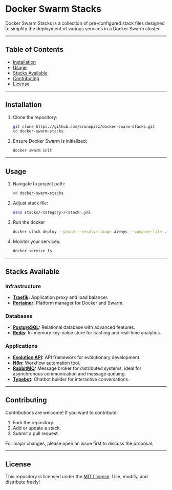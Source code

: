 # Docker Swarm Stacks

Docker Swarm Stacks is a collection of pre-configured stack files designed to simplify the deployment of various services in a Docker Swarm cluster.

---

## Table of Contents

- [Installation](#installation)
- [Usage](#usage)
- [Stacks Available](#stacks-available)
- [Contributing](#contributing)
- [License](#license)

---

## Installation

1. Clone the repository:

   ```bash
   git clone https://github.com/brunopirz/docker-swarm-stacks.git
   cd docker-swarm-stacks
   ```

2. Ensure Docker Swarm is initialized:

   ```bash
   docker swarm init
   ```

---

## Usage

1. Navigate to project path:

   ```bash
   cd docker-swarm-stacks
   ```

2. Adjust stack file:

   ```bash
   nano stacks/<category>/<stack>.yml
   ```

2. Run the docker

   ```bash
   docker stack deploy --prune --resolve-image always --compose-file ./<category>/<stack>.yml stack
   ```

3. Monitor your services:

   ```bash
   docker service ls
   ```

---

## Stacks Available

### Infrastructure

- **[Traefik](stacks/infra/traefik.yml):** Application proxy and load balancer.
- **[Portainer](stacks/infra/portainer.yml):** Platform manager for Docker and Swarm.

### Databases

- **[PostgreSQL](stacks/db/postgres.yml):** Relational database with advanced features.
- **[Redis](stacks/db/redis.yml):** In-memory key-value store for caching and real-time analytics.

### Applications

- **[Evolution API](stacks/app/evolution-api.yml):** API framework for evolutionary development.
- **[N8n](stacks/app/n8n.yml):** Workflow automation tool.
- **[RabbitMQ](stacks/app/rabbitmq.yml):** Message broker for distributed systems, ideal for asynchronous communication and message queuing.
- **[Typebot](stacks/app/typebot.yml):** Chatbot builder for interactive conversations.

---

## Contributing

Contributions are welcome! If you want to contribute:

1. Fork the repository.
2. Add or update a stack.
3. Submit a pull request.

For major changes, please open an issue first to discuss the proposal.

---

## License

This repository is licensed under the [MIT License](https://choosealicense.com/licenses/mit/). Use, modify, and distribute freely!
